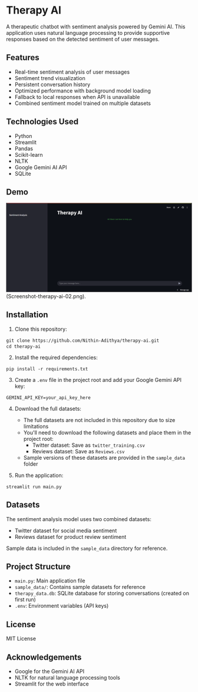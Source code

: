 # Therapy AI

A therapeutic chatbot with sentiment analysis powered by Gemini AI. This application uses natural language processing to provide supportive responses based on the detected sentiment of user messages.

## Features

- Real-time sentiment analysis of user messages
- Sentiment trend visualization
- Persistent conversation history
- Optimized performance with background model loading
- Fallback to local responses when API is unavailable
- Combined sentiment model trained on multiple datasets

## Technologies Used

- Python
- Streamlit
- Pandas
- Scikit-learn
- NLTK
- Google Gemini AI API
- SQLite

## Demo

![Therapy AI Demo](Screenshot-therapy-ai-00.png)(Screenshot-therapy-ai-02.png).

## Installation

1. Clone this repository:
```
git clone https://github.com/Nithin-Adithya/therapy-ai.git
cd therapy-ai
```

2. Install the required dependencies:
```
pip install -r requirements.txt
```

3. Create a `.env` file in the project root and add your Google Gemini API key:
```
GEMINI_API_KEY=your_api_key_here
```

4. Download the full datasets:
   - The full datasets are not included in this repository due to size limitations
   - You'll need to download the following datasets and place them in the project root:
     - Twitter dataset: Save as `twitter_training.csv`
     - Reviews dataset: Save as `Reviews.csv`
   - Sample versions of these datasets are provided in the `sample_data` folder

5. Run the application:
```
streamlit run main.py
```

## Datasets

The sentiment analysis model uses two combined datasets:
- Twitter dataset for social media sentiment
- Reviews dataset for product review sentiment

Sample data is included in the `sample_data` directory for reference.

## Project Structure

- `main.py`: Main application file
- `sample_data/`: Contains sample datasets for reference
- `therapy_data.db`: SQLite database for storing conversations (created on first run)
- `.env`: Environment variables (API keys)

## License

MIT License

## Acknowledgements

- Google for the Gemini AI API
- NLTK for natural language processing tools
- Streamlit for the web interface 
